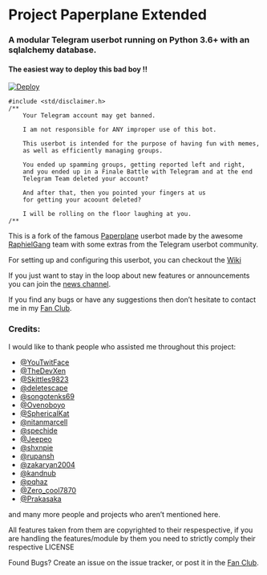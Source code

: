 # Project Paperplane Extended

### **A modular Telegram userbot running on Python 3.6+ with an sqlalchemy database.**

#### The easiest way to deploy this bad boy !!

[![Deploy](https://www.herokucdn.com/deploy/button.svg)](https://heroku.com/deploy?template=https://github.com/foxcornlab/PaperplaneExtended/tree/sql-extended)

    #include <std/disclaimer.h>
    /**
        Your Telegram account may get banned.

        I am not responsible for ANY improper use of this bot.

        This userbot is intended for the purpose of having fun with memes,
        as well as efficiently managing groups.

        You ended up spamming groups, getting reported left and right,
        and you ended up in a Finale Battle with Telegram and at the end
        Telegram Team deleted your account?

        And after that, then you pointed your fingers at us
        for getting your acoount deleted?

        I will be rolling on the floor laughing at you.
    /**

This is a fork of the famous [Paperplane](https://github.com/RaphielGang/Telegram-UserBot) userbot made by the awesome [RaphielGang](https://github.com/RaphielGang) team with some extras from the Telegram userbot community.

For setting up and configuring this userbot, you can checkout the [Wiki](https://telegra.ph/How-to-host-a-Telegram-Userbot-07-24)

If you just want to stay in the loop about new features or
announcements you can join the [news channel](https://t.me/PaperplaneExtended).

If you find any bugs or have any suggestions then don’t hesitate to contact me in my [Fan Club](https://t.me/PaperplaneExtendedChat).

### Credits:

I would like to thank people who assisted me throughout this project:

* [@YouTwitFace](https://github.com/YouTwitFace)
* [@TheDevXen](https://github.com/TheDevXen)
* [@Skittles9823](https://github.com/Skittles9823)
* [@deletescape](https://github.com/deletescape)
* [@songotenks69](https://github.com/songotenks69)
* [@Ovenoboyo](https://github.com/Ovenoboyo)
* [@SphericalKat](https://github.com/ATechnoHazard)
* [@nitanmarcell](https://www.github.com/nitanmarcel)
* [@spechide](https://www.github.com/spechide)
* [@Jeepeo](https://github.com/Jeepeo)
* [@shxnpie](https://github.com/shxnpie)
* [@rupansh](https://github.com/rupansh)
* [@zakaryan2004](https://github.com/zakaryan2004)
* [@kandnub](https://github.com/kandnub)
* [@pqhaz](https://github.com/pqhaz)
* [@Zero_cool7870](https://github.com/jaskaranSM)
* [@Prakasaka](https://github.com/Prakasaka)

and many more people and projects who aren’t mentioned here.

All features taken from them are copyrighted to their respespective, if you are handling the features/module
by them you need to strictly comply their respective LICENSE

Found Bugs? Create an issue on the issue tracker, or post it in the [Fan Club](https://t.me/PaperplaneExtendedChat).
